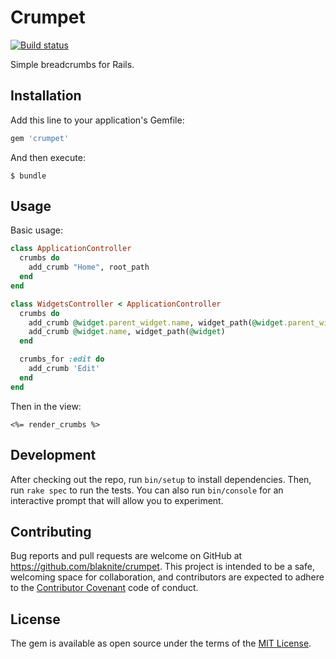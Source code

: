 # Crumpet

[![Build status](https://badge.buildkite.com/314584d2128067c80fbd082008710c9f57e426c0eb7ec9333c.svg)](https://buildkite.com/blaknite/crumpet)

Simple breadcrumbs for Rails.

## Installation

Add this line to your application's Gemfile:

```ruby
gem 'crumpet'
```

And then execute:

    $ bundle

## Usage

Basic usage:

```ruby
class ApplicationController
  crumbs do
    add_crumb "Home", root_path
  end
end

class WidgetsController < ApplicationController
  crumbs do
    add_crumb @widget.parent_widget.name, widget_path(@widget.parent_widget)
    add_crumb @widget.name, widget_path(@widget)
  end

  crumbs_for :edit do
    add_crumb 'Edit'
  end
end
```

Then in the view:

```
<%= render_crumbs %>
```

## Development

After checking out the repo, run `bin/setup` to install dependencies. Then, run `rake spec` to run
the tests. You can also run `bin/console` for an interactive prompt that will allow you to experiment.

## Contributing

Bug reports and pull requests are welcome on GitHub at https://github.com/blaknite/crumpet. This
project is intended to be a safe, welcoming space for collaboration, and contributors are expected
to adhere to the [Contributor Covenant](http://contributor-covenant.org) code of conduct.


## License

The gem is available as open source under the terms of the [MIT License](http://opensource.org/licenses/MIT).
